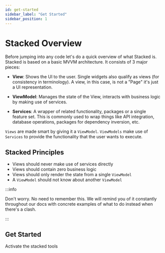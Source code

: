 ```yaml
---
id: get-started
sidebar_label: "Get Started"
sidebar_position: 1
---
```


# Stacked Overview

Before jumping into any code let's do a quick overview of what Stacked is. Stacked is based on a basic MVVM architecture. It consists of 3 major pieces:

- **View**: Shows the UI to the user. Single widgets also qualify as views (for consistency in terminology). A view, in this case, is not a "Page" it's just a UI representation.

- **ViewModel**: Manages the state of the View, interacts with business logic by making use of services.

- **Services**: A wrapper of related functionality, packages or a single feature set. This is commonly used to wrap things like API integration, database operations, packages for dependency inversion, etc.

`Views` are made smart by giving it a `ViewModel`. `ViewModels` make use of `Services` to provide the functionality that the user wants to execute.

## Stacked Principles

- Views should never make use of services directly
- Views should contain zero business logic
- Views should only render the state from a single `ViewModel`
- A `ViewModel` should not know about another `ViewModel`

:::info

Don't worry. No need to remember this. We will remind you of it constantly throughout our docs with concrete examples of what to do instead when there's a clash.

:::

## Get Started

Activate the stacked tools

